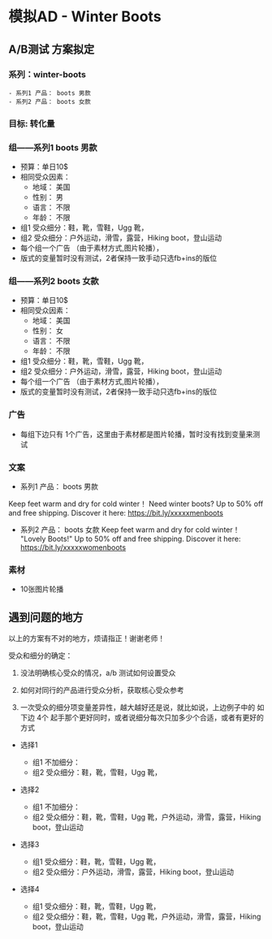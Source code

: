 # 模拟AD - Winter Boots

## A/B测试 方案拟定

### 系列：winter-boots
	- 系列1 产品： boots 男款
	- 系列2 产品： boots 女款

### 目标: 转化量

### 组——系列1 boots 男款
- 预算：单日10$
- 相同受众因素：
	- 地域： 美国
	- 性别： 男
	- 语言： 不限
	- 年龄： 不限
- 组1 受众细分：鞋，靴，雪鞋，Ugg 靴，
- 组2 受众细分：户外运动，滑雪，露营，Hiking boot，登山运动
- 每个组一个广告 （由于素材方式,图片轮播），
- 版式的变量暂时没有测试，2者保持一致手动只选fb+ins的版位

### 组——系列2 boots 女款
- 预算：单日10$
- 相同受众因素：
	- 地域： 美国
	- 性别： 女
	- 语言： 不限
	- 年龄： 不限
- 组1 受众细分：鞋，靴，雪鞋，Ugg 靴，
- 组2 受众细分：户外运动，滑雪，露营，Hiking boot，登山运动
- 每个组一个广告 （由于素材方式,图片轮播），
- 版式的变量暂时没有测试，2者保持一致手动只选fb+ins的版位

### 广告
- 每组下边只有 1个广告，这里由于素材都是图片轮播，暂时没有找到变量来测试

### 文案
- 系列1 产品： boots 男款

Keep feet warm and dry for cold winter！
Need winter boots? Up to 50% off and free shipping.
Discover it here: https://bit.ly/xxxxxmenboots

- 系列2 产品： boots 女款
Keep feet warm and dry for cold winter！
"Lovely Boots!" Up to 50% off and free shipping.
Discover it here: https://bit.ly/xxxxxwomenboots 

### 素材
- 10张图片轮播


## 遇到问题的地方

以上的方案有不对的地方，烦请指正！谢谢老师！

受众和细分的确定： 

1. 没法明确核心受众的情况，a/b 测试如何设置受众

2. 如何对同行的产品进行受众分析，获取核心受众参考

3. 一次受众的细分项变量差异性，越大越好还是说，就比如说，上边例子中的
如 下边 4个 起手那个更好同时，或者说细分每次只加多少个合适，或者有更好的方式

* 选择1
	- 组1 不加细分：
	- 组2 受众细分：鞋，靴，雪鞋，Ugg 靴，

* 选择2
	- 组1 不加细分：
	- 组2 受众细分：鞋，靴，雪鞋，Ugg 靴，户外运动，滑雪，露营，Hiking boot，登山运动

* 选择3
	- 组1 受众细分：鞋，靴，雪鞋，Ugg 靴，
	- 组2 受众细分：户外运动，滑雪，露营，Hiking boot，登山运动

* 选择4
	- 组1 受众细分：鞋，靴，雪鞋，Ugg 靴，
	- 组2 受众细分：鞋，靴，雪鞋，Ugg 靴，户外运动，滑雪，露营，Hiking boot，登山运动
